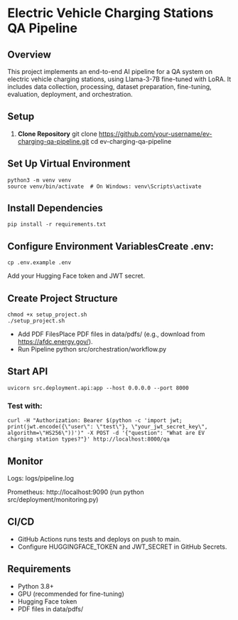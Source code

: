 # Electric Vehicle Charging Stations QA Pipeline

## Overview
This project implements an end-to-end AI pipeline for a QA system on electric vehicle charging stations, using Llama-3-7B fine-tuned with LoRA. It includes data collection, processing, dataset preparation, fine-tuning, evaluation, deployment, and orchestration.

## Setup
1. **Clone Repository**
   git clone https://github.com/your-username/ev-charging-qa-pipeline.git
   cd ev-charging-qa-pipeline


## Set Up Virtual Environment

    python3 -m venv venv
    source venv/bin/activate  # On Windows: venv\Scripts\activate



## Install Dependencies

    pip install -r requirements.txt



## Configure Environment VariablesCreate .env:

    cp .env.example .env

Add your Hugging Face token and JWT secret.



## Create Project Structure

    chmod +x setup_project.sh
    ./setup_project.sh



- Add PDF FilesPlace PDF files in data/pdfs/ (e.g., download from https://afdc.energy.gov/).
- Run Pipeline
    python src/orchestration/workflow.py



## Start API

    uvicorn src.deployment.api:app --host 0.0.0.0 --port 8000

### Test with:

    curl -H "Authorization: Bearer $(python -c 'import jwt; print(jwt.encode({\"user\": \"test\"}, \"your_jwt_secret_key\", algorithm=\"HS256\"))')" -X POST -d '{"question": "What are EV charging station types?"}' http://localhost:8000/qa



## Monitor
Logs:  logs/pipeline.log

Prometheus: http://localhost:9090 (run python src/deployment/monitoring.py)

## CI/CD

- GitHub Actions runs tests and deploys on push to main.
- Configure HUGGINGFACE_TOKEN and JWT_SECRET in GitHub Secrets.

## Requirements
- Python 3.8+
- GPU (recommended for fine-tuning)
- Hugging Face token
- PDF files in data/pdfs/